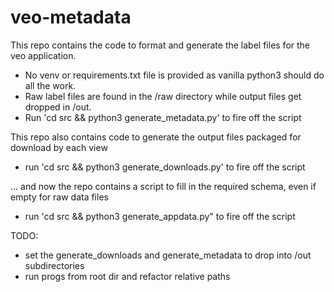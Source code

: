 # veo-metadata

This repo contains the code to format and generate the label files for the veo application. 
* No venv or requirements.txt file is provided as vanilla python3 should do all the work.
* Raw label files are found in the /raw directory while output files get dropped in /out.
* Run 'cd src && python3 generate_metadata.py' to fire off the script

This repo also contains code to generate the output files packaged for download by each view
* run 'cd src && python3 generate_downloads.py' to fire off the script

... and now the repo contains a script to fill in the required schema, even if empty for raw data files
* run 'cd src && python3 generate_appdata.py" to fire off the script

TODO: 
* set the generate_downloads and generate_metadata to drop into /out subdirectories
* run progs from root dir and refactor relative paths
